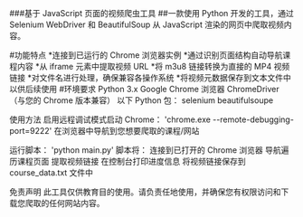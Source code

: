 ###基于 JavaScript 页面的视频爬虫工具
##一款使用 Python 开发的工具，通过 Selenium WebDriver 和 BeautifulSoup 从 JavaScript 渲染的网页中爬取视频内容。

#功能特点
*连接到已运行的 Chrome 浏览器实例
*通过识别页面结构自动导航课程内容
*从 iframe 元素中提取视频 URL
*将 m3u8 链接转换为直接的 MP4 视频链接
*对文件名进行处理，确保兼容各操作系统
*将视频元数据保存到文本文件中以供后续使用
#环境要求
Python 3.x
Google Chrome 浏览器
ChromeDriver（与您的 Chrome 版本兼容）
以下 Python 包：
selenium
beautifulsoupe

使用方法
启用远程调试模式启动 Chrome：
'chrome.exe --remote-debugging-port=9222'
在浏览器中导航到您想要爬取的课程/网站

运行脚本：
'python main.py'
脚本将：
连接到已打开的 Chrome 浏览器
导航遍历课程页面
提取视频链接
在控制台打印进度信息
将视频链接保存到 course_data.txt 文件中


免责声明
此工具仅供教育目的使用。请负责任地使用，并确保您有权限访问和下载您爬取的任何网站内容。
